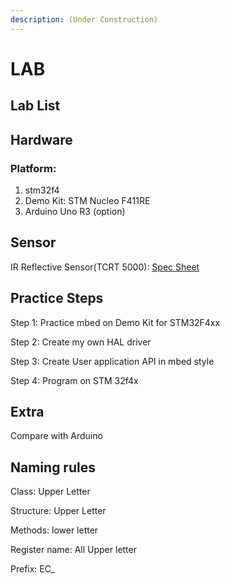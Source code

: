 ```yaml
---
description: (Under Construction)
---
```


# LAB



## Lab List



## Hardware

### Platform: 

1. stm32f4
2. Demo Kit: STM Nucleo F411RE
3. Arduino Uno R3 \(option\)

## Sensor

IR Reflective Sensor\(TCRT 5000\): [Spec Sheet](https://www.devicemart.co.kr/goods/download?id=1327416&rank=1)

## Practice Steps

Step 1: Practice mbed on Demo Kit for STM32F4xx 

Step 2: Create my own HAL driver 

Step 3: Create User application API in mbed style

Step 4: Program on  STM 32f4x



## **Extra**

Compare with Arduino



## Naming rules

Class: Upper Letter

Structure: Upper Letter

Methods: lower letter

Register name: All Upper letter

Prefix: EC\_

